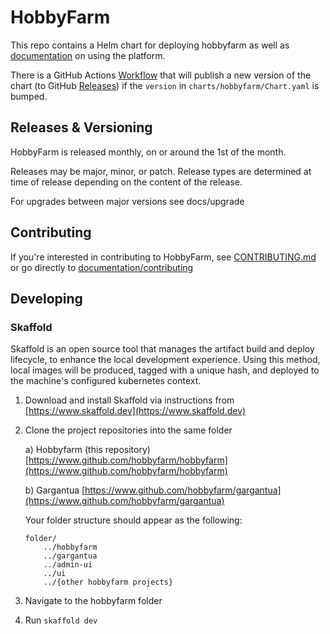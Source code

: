 # HobbyFarm

This repo contains a Helm chart for deploying hobbyfarm as well as [documentation](https://hobbyfarm.github.io/) on using the platform.

There is a GitHub Actions [Workflow](https://github.com/hobbyfarm/hobbyfarm/actions?query=workflow%3A%22publish+chart%22) that will publish a new version of the chart (to GitHub [Releases](https://github.com/hobbyfarm/hobbyfarm/releases)) if the `version` in `charts/hobbyfarm/Chart.yaml` is bumped.

## Releases & Versioning

HobbyFarm is released monthly, on or around the 1st of the month. 

Releases may be major, minor, or patch. Release types are determined at time of release depending on the content of the release. 

For upgrades between major versions see docs/upgrade

## Contributing

If you're interested in contributing to HobbyFarm, see [CONTRIBUTING.md](CONTRIBUTING.md) or go directly to [documentation/contributing](https://hobbyfarm.github.io/contributing/)

## Developing

### Skaffold

Skaffold is an open source tool that manages the artifact build and deploy lifecycle, to enhance the local development experience.
Using this method, local images will be produced, tagged with a unique hash, and deployed to the machine's configured kubernetes context.

1. Download and install Skaffold via instructions from [https://www.skaffold.dev](https://www.skaffold.dev)

2. Clone the project repositories into the same folder

    a) Hobbyfarm (this repository) [https://www.github.com/hobbyfarm/hobbyfarm](https://www.github.com/hobbyfarm/hobbyfarm)
    
    b) Gargantua [https://www.github.com/hobbyfarm/gargantua](https://www.github.com/hobbyfarm/gargantua)

    Your folder structure should appear as the following:

    ```
    folder/
        ../hobbyfarm
        ../gargantua
        ../admin-ui
        ../ui
        ../{other hobbyfarm projects}
    ```

2. Navigate to the hobbyfarm folder

3. Run `skaffold dev`